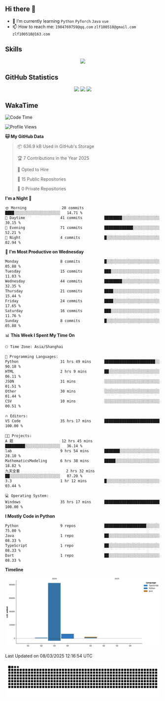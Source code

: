 ## Hi there 👋

- 🌱 I’m currently learning `Python` `PyTorch` `Java` `vue`
- 📫 How to reach me: `1984769759@qq.com` `zlf100518@gmail.com` `zlf100518@163.com`

## Skills
<div align="center"> <img src="https://skillicons.dev/icons?i=python,linux,git,github,html,css,js,ts" /> </div>

## GitHub Statistics

<div align="center">
  <img src="https://github-readme-stats.vercel.app/api?username=CloudSwordSage&show_icons=true&theme=tokyonight" />
  <img src="https://github-readme-stats.vercel.app/api/top-langs/?username=CloudSwordSage&show_icons=true&theme=tokyonight" />
  <img src="https://github-readme-activity-graph.vercel.app/graph?username=CloudSwordSage&theme=xcode" />
</div>

## WakaTime

<!--START_SECTION:waka-->
![Code Time](http://img.shields.io/badge/Code%20Time-494%20hrs%202%20mins-blue)

![Profile Views](http://img.shields.io/badge/Profile%20Views-1-blue)

**🐱 My GitHub Data** 

> 📦 636.9 kB Used in GitHub's Storage 
 > 
> 🏆 7 Contributions in the Year 2025
 > 
> 💼 Opted to Hire
 > 
> 📜 15 Public Repositories 
 > 
> 🔑 0 Private Repositories 
 > 
**I'm a Night 🦉** 

```text
🌞 Morning                20 commits          ████░░░░░░░░░░░░░░░░░░░░░   14.71 % 
🌆 Daytime                41 commits          ████████░░░░░░░░░░░░░░░░░   30.15 % 
🌃 Evening                71 commits          █████████████░░░░░░░░░░░░   52.21 % 
🌙 Night                  4 commits           █░░░░░░░░░░░░░░░░░░░░░░░░   02.94 % 
```
📅 **I'm Most Productive on Wednesday** 

```text
Monday                   8 commits           █░░░░░░░░░░░░░░░░░░░░░░░░   05.88 % 
Tuesday                  15 commits          ███░░░░░░░░░░░░░░░░░░░░░░   11.03 % 
Wednesday                44 commits          ████████░░░░░░░░░░░░░░░░░   32.35 % 
Thursday                 21 commits          ████░░░░░░░░░░░░░░░░░░░░░   15.44 % 
Friday                   24 commits          ████░░░░░░░░░░░░░░░░░░░░░   17.65 % 
Saturday                 16 commits          ███░░░░░░░░░░░░░░░░░░░░░░   11.76 % 
Sunday                   8 commits           █░░░░░░░░░░░░░░░░░░░░░░░░   05.88 % 
```


📊 **This Week I Spent My Time On** 

```text
🕑︎ Time Zone: Asia/Shanghai

💬 Programming Languages: 
Python                   31 hrs 49 mins      ███████████████████████░░   90.18 % 
HTML                     2 hrs 9 mins        ██░░░░░░░░░░░░░░░░░░░░░░░   06.11 % 
JSON                     31 mins             ░░░░░░░░░░░░░░░░░░░░░░░░░   01.51 % 
Other                    30 mins             ░░░░░░░░░░░░░░░░░░░░░░░░░   01.44 % 
CSV                      10 mins             ░░░░░░░░░░░░░░░░░░░░░░░░░   00.51 % 

🔥 Editors: 
VS Code                  35 hrs 17 mins      █████████████████████████   100.00 % 

🐱‍💻 Projects: 
A 题                      12 hrs 45 mins      █████████░░░░░░░░░░░░░░░░   36.14 % 
lab                      9 hrs 54 mins       ███████░░░░░░░░░░░░░░░░░░   28.10 % 
MathematicsModeling      6 hrs 38 mins       █████░░░░░░░░░░░░░░░░░░░░   18.82 % 
九天全套                     2 hrs 32 mins       ██░░░░░░░░░░░░░░░░░░░░░░░   07.20 % 
3.3                      1 hr 12 mins        █░░░░░░░░░░░░░░░░░░░░░░░░   03.44 % 

💻 Operating System: 
Windows                  35 hrs 17 mins      █████████████████████████   100.00 % 
```

**I Mostly Code in Python** 

```text
Python                   9 repos             ███████████████████░░░░░░   75.00 % 
Java                     1 repo              ██░░░░░░░░░░░░░░░░░░░░░░░   08.33 % 
TypeScript               1 repo              ██░░░░░░░░░░░░░░░░░░░░░░░   08.33 % 
Dart                     1 repo              ██░░░░░░░░░░░░░░░░░░░░░░░   08.33 % 
```



**Timeline**

![Lines of Code chart](https://raw.githubusercontent.com/CloudSwordSage/CloudSwordSage/main/assets/bar_graph.png)


 Last Updated on 08/03/2025 12:16:54 UTC
<!--END_SECTION:waka-->

<div align="center"><img src="./assets/github-snake-dark.svg" /></div>
